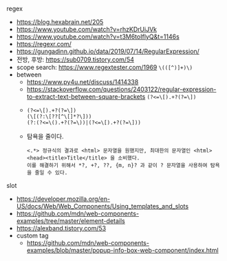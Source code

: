 regex
- https://blog.hexabrain.net/205
- https://www.youtube.com/watch?v=rhzKDrUiJVk
- https://www.youtube.com/watch?v=t3M6toIflyQ&t=1146s
- https://regexr.com/
- https://gungadinn.github.io/data/2019/07/14/RegularExpression/
- 전방, 후방: https://sub0709.tistory.com/54
- scope search:  https://www.regextester.com/1969 ```\(([^)]+)\)```
- between
  - https://www.py4u.net/discuss/1414338  
  - https://stackoverflow.com/questions/2403122/regular-expression-to-extract-text-between-square-brackets  ```(?<=\[).+?(?=\])```
  - ```
    (?<=\[).+?(?=\])
    (\[(?:\[??[^\[]*?\]))
    (?:(?<=\().+?(?=\))|(?<=\[).+?(?=\]))
    ```
  - 탐욕을 줄이다.
    ```
    <.*> 정규식의 결과로 <html> 문자열을 원했지만, 최대한의 문자열인 <html><head><title>Title</title> 을 소비했다.
    이를 해결하기 위해서 *?, +?, ??, {m, n}? 과 같이 ? 문자열을 사용하여 탐욕을 줄일 수 있다.
    ```


slot
  - https://developer.mozilla.org/en-US/docs/Web/Web_Components/Using_templates_and_slots
  - https://github.com/mdn/web-components-examples/tree/master/element-details
  - https://alexband.tistory.com/53
- custom tag
  - https://github.com/mdn/web-components-examples/blob/master/popup-info-box-web-component/index.html
